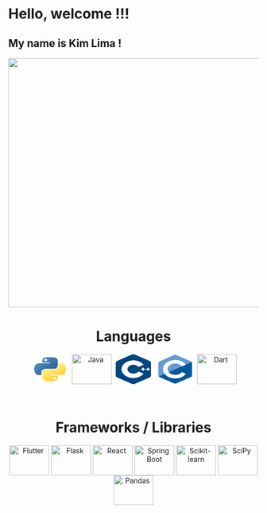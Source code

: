 # Hello, welcome !!!
## My name is Kim Lima !

<img src="https://github.com/kimlimalima/kimlimalima/assets/86325116/54962c65-15fc-4383-b778-3ee64e2ed6ba" width="1000" height="500">

### 
<div>
  <h1 align="center">Languages</h1>
  <p align="center">
    <img align="center" title="Python" height="60" width="80" src="https://raw.githubusercontent.com/devicons/devicon/master/icons/python/python-original.svg">
    <img align="center" title="Java" height="60" width="80" src="https://cdn.jsdelivr.net/gh/devicons/devicon/icons/java/java-original.svg">
    <img align="center" title="C++" height="60" width="80" src="https://raw.githubusercontent.com/devicons/devicon/master/icons/cplusplus/cplusplus-plain.svg">
    <img align="center" title="C" height="60" width="80" src="https://raw.githubusercontent.com/devicons/devicon/master/icons/c/c-original.svg">
    <img align="center" title="Dart" height="60" width="80" src="https://cdn.jsdelivr.net/gh/devicons/devicon/icons/dart/dart-original.svg">
  </p>
</div>

<br>

<div>
  <h1 align="center">Frameworks / Libraries</h1>
  <p align="center">
    <img align="center" title="Flutter" height="60" width="80" src="https://cdn.jsdelivr.net/gh/devicons/devicon/icons/flutter/flutter-original.svg">
    <img align="center" title="Flask" height="60" width="80" src="https://cdn.jsdelivr.net/gh/devicons/devicon/icons/flask/flask-original.svg">
    <img align="center" title="React" height="60" width="80" src="https://cdn.jsdelivr.net/gh/devicons/devicon/icons/react/react-original.svg">
    <img align="center" title="Spring Boot" height="60" width="80" src="https://cdn.jsdelivr.net/gh/devicons/devicon/icons/spring/spring-original.svg">
    <img align="center" title="Scikit-learn" height="60" width="80" src="https://upload.wikimedia.org/wikipedia/commons/0/05/Scikit_learn_logo_small.svg">
    <img align="center" title="SciPy" height="60" width="80" src="https://upload.wikimedia.org/wikipedia/commons/b/b2/SCIPY_2.svg">
    <img align="center" title="Pandas" height="60" width="80" src="https://cdn.jsdelivr.net/gh/devicons/devicon/icons/pandas/pandas-original.svg">
  </p>
</div>
